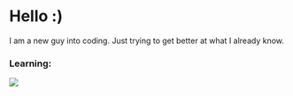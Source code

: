 # Hello :)
I am a new guy into coding. Just trying to get better at what I already know.

### Learning: 
<img src="https://skillicons.dev/icons?i=git,python,godot" />
